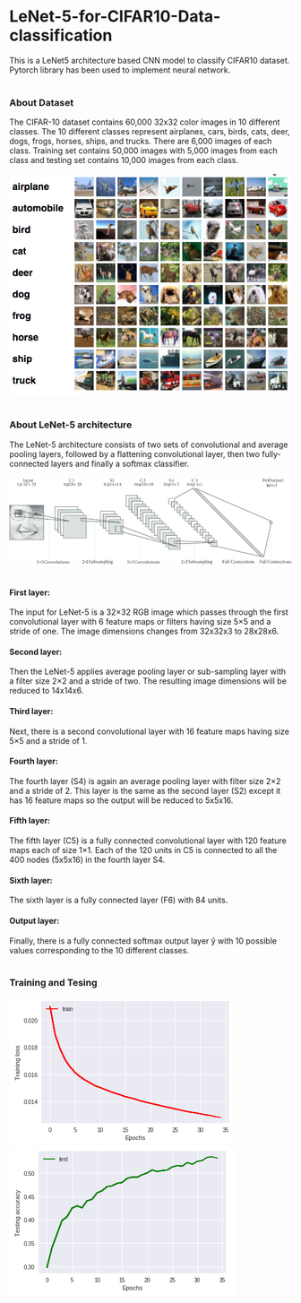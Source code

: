 # LeNet-5-for-CIFAR10-Data-classification

This is a LeNet5 architecture based CNN model to classify CIFAR10 dataset. Pytorch library has been used to implement neural network.<br/><br/>

### About Dataset 
The CIFAR-10 dataset contains 60,000 32x32 color images in 10 different classes. The 10 different classes represent airplanes, cars, birds, cats, deer, dogs, frogs, horses, ships, and trucks. There are 6,000 images of each class. Training set contains 50,000 images with 5,000 images from each class and testing set contains 10,000 images from each class.<br/><br/>
![CIFAR10 Dataset](CIFAR10.png)<br/><br/>

### About LeNet-5 architecture
The LeNet-5 architecture consists of two sets of convolutional and average pooling layers, followed by a flattening convolutional layer, then two fully-connected layers and finally a softmax classifier.<br/><br/>
![LeNet 5 architecture](LeNet5.png)<br/><br/>

#### First layer:<br/>
The input for LeNet-5 is a 32×32 RGB image which passes through the first convolutional layer with 6 feature maps or filters having size 5×5 and a stride of one. The image dimensions changes from 32x32x3 to 28x28x6.<br/>
#### Second layer:<br/>
Then the LeNet-5 applies average pooling layer or sub-sampling layer with a filter size 2×2 and a stride of two. The resulting image dimensions will be reduced to 14x14x6.<br/>
#### Third layer:<br/>
Next, there is a second convolutional layer with 16 feature maps having size 5×5 and a stride of 1.<br/>
#### Fourth layer:<br/>
The fourth layer (S4) is again an average pooling layer with filter size 2×2 and a stride of 2. This layer is the same as the second layer (S2) except it has 16 feature maps so the output will be reduced to 5x5x16.<br/>
#### Fifth layer:<br/>
The fifth layer (C5) is a fully connected convolutional layer with 120 feature maps each of size 1×1. Each of the 120 units in C5 is connected to all the 400 nodes (5x5x16) in the fourth layer S4. <br/>
#### Sixth layer:<br/>
The sixth layer is a fully connected layer (F6) with 84 units.<br/>
#### Output layer:<br/>
Finally, there is a fully connected softmax output layer ŷ with 10 possible values corresponding to the 10 different classes.<br/><br/>

### Training and Tesing <br/>
![Training Loss](Training.png)<br/>
![Testing Accuracy](Testing.png)<br/>

